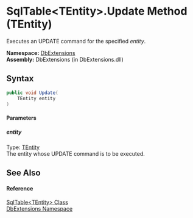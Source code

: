 SqlTable&lt;TEntity>.Update Method (TEntity)
============================================
Executes an UPDATE command for the specified *entity*.

**Namespace:** [DbExtensions][1]  
**Assembly:** DbExtensions (in DbExtensions.dll)

Syntax
------

```csharp
public void Update(
	TEntity entity
)
```

#### Parameters

##### *entity*
Type: [TEntity][2]  
The entity whose UPDATE command is to be executed.


See Also
--------

#### Reference
[SqlTable&lt;TEntity> Class][2]  
[DbExtensions Namespace][1]  

[1]: ../README.md
[2]: README.md